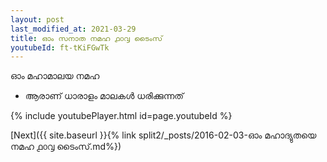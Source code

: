 ```yaml
---
layout: post
last_modified_at: 2021-03-29
title: ഓം സനാത നമഹ ൧൦൮ ടൈംസ്
youtubeId: ft-tKiFGwTk
---
```

 
 
 ഓം മഹാമാലയ നമഹ 
 
 -  ആരാണ് ധാരാളം മാലകൾ ധരിക്കുന്നത് 
 
  
 
  
 
 
 
 
 
 


{% include youtubePlayer.html id=page.youtubeId %}
 
[Next]({{ site.baseurl }}{% link  split2/_posts/2016-02-03-ഓം മഹാദ്യുതയെ നമഹ ൧൦൮ ടൈംസ്.md%})
 
